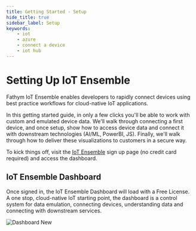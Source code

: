 ```yaml
---
title: Getting Started - Setup
hide_title: true
sidebar_label: Setup
keywords:
    - iot
    - azure
    - connect a device
    - iot hub
---
```


# Setting Up IoT Ensemble

Fathym IoT Ensemble enables developers to rapidly connect devices using best practice workflows for cloud-native IoT applications.

In this getting started guide, in only a few clicks you'll be able to work with custom and emulated device data.  We'll walk through connecting a first device, and once setup, show how to access device data and connect it with downstream technologies (AI/ML, PowerBI, JS).  Finally, we'll walk through how to deliver these visualizations to customers in a secure way.  

To kick things off, visit the [IoT Ensemble](https://www.iot-ensemble.com/dashboard) sign up page (no credit card required) and access the dashboard.

## IoT Ensemble Dashboard

Once signed in, the IoT Ensemble Dashboard will load with a Free License.  A one stop, cloud-native IoT starting point, the dashboard is a control system for data emulation, connecting devices, understanding data and connecting with downstream services.

![Dashboard New](/img/screenshots/dashboard-new.png)
